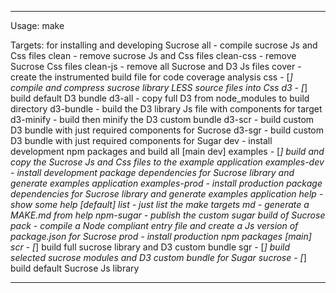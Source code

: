 
--------------------------------------
  Usage:
    make <target>

  Targets: for installing and developing Sucrose
    all            - compile sucrose Js and Css files
    clean          - remove sucrose Js and Css files
    clean-css      - remove Sucrose Css files
    clean-js       - remove all Sucrose and D3 Js files
    cover          - create the instrumented build file for code coverage analysis
    css            - [*] compile and compress sucrose library LESS source files into Css
    d3             - [*] build default D3 bundle
    d3-all         - copy full D3 from node_modules to build directory
    d3-bundle      - build the D3 library Js file with components for target
    d3-minify      - build then minify the D3 custom bundle
    d3-scr         - build custom D3 bundle with just required components for Sucrose
    d3-sgr         - build custom D3 bundle with just required components for Sugar
    dev            - install development npm packages and build all [main dev]
    examples       - [*] build and copy the Sucrose Js and Css files to the example application
    examples-dev   - install development package dependencies for Sucrose library and generate examples application
    examples-prod  - install production package dependencies for Sucrose library and generate examples application
    help           - show some help [default]
    list           - just list the make targets
    md             - generate a MAKE.md from help
    npm-sugar      - publish the custom sugar build of Sucrose
    pack           - compile a Node compliant entry file and create a Js version of package.json for Sucrose
    prod           - install production npm packages [main]
    scr            - [*] build full sucrose library and D3 custom bundle
    sgr            - [*] build selected sucrose modules and D3 custom bundle for Sugar
    sucrose        - [*] build default Sucrose Js library
 
--------------------------------------
 
